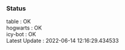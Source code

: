 ### Status


table : OK  
hogwarts : OK  
icy-bot : OK  
Latest Update : 2022-06-14 12:16:29.434533
